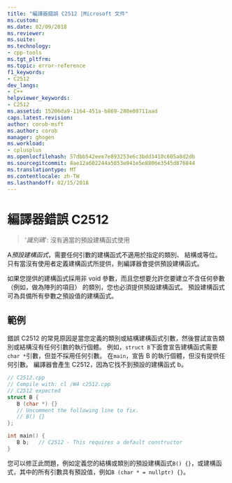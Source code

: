 ```yaml
---
title: "編譯器錯誤 C2512 |Microsoft 文件"
ms.custom: 
ms.date: 02/09/2018
ms.reviewer: 
ms.suite: 
ms.technology:
- cpp-tools
ms.tgt_pltfrm: 
ms.topic: error-reference
f1_keywords:
- C2512
dev_langs:
- C++
helpviewer_keywords:
- C2512
ms.assetid: 15206da9-1164-451a-b869-280e00711aad
caps.latest.revision: 
author: corob-msft
ms.author: corob
manager: ghogen
ms.workload:
- cplusplus
ms.openlocfilehash: 57dbb542eee7e893253e6c3bdd3410c605a8d2db
ms.sourcegitcommit: 8ae12a602244a5853e941e5e8806e3545d876844
ms.translationtype: MT
ms.contentlocale: zh-TW
ms.lasthandoff: 02/15/2018
---
```

# <a name="compiler-error-c2512"></a>編譯器錯誤 C2512

> '*識別碼*': 沒有適當的預設建構函式使用  

A*預設建構函式*，需要任何引數的建構函式不適用於指定的類別、 結構或等位。 只有當沒有使用者定義建構函式所提供，則編譯器會提供預設建構函式。

如果您提供的建構函式採用非 void 參數，而且您想要允許您要建立不含任何參數 （例如，做為陣列的項目） 的類別，您也必須提供預設建構函式。 預設建構函式可為具備所有參數之預設值的建構函式。

## <a name="example"></a>範例

錯誤 C2512 的常見原因是當您定義的類別或結構建構函式引數，然後嘗試宣告類別或結構沒有任何引數的執行個體。 例如，`struct B`下面會宣告建構函式需要`char *`引數，但並不採用任何引數。 在`main`，宣告 B 的執行個體，但沒有提供任何引數。 編譯器會產生 C2512，因為它找不到預設的建構函式 b。

```cpp
// C2512.cpp
// Compile with: cl /W4 c2512.cpp
// C2512 expected
struct B {
   B (char *) {}
   // Uncomment the following line to fix.
   // B() {}
};

int main() {
   B b;   // C2512 - This requires a default constructor
}
```

您可以修正此問題，例如定義您的結構或類別的預設建構函式`B() {}`，或建構函式，其中的所有引數具有預設值，例如`B (char * = nullptr) {}`。
